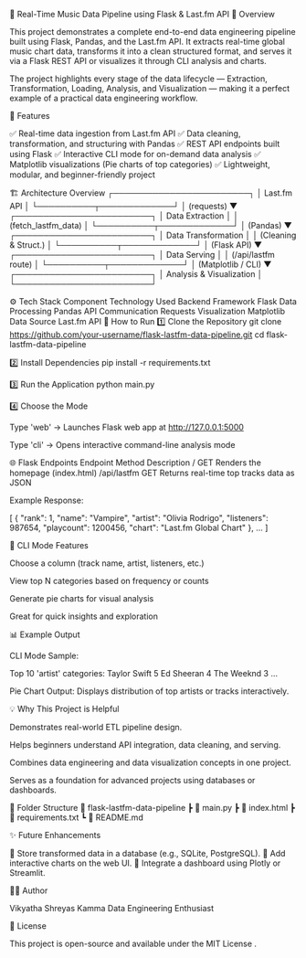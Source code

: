 🎵 Real-Time Music Data Pipeline using Flask & Last.fm API
📘 Overview

This project demonstrates a complete end-to-end data engineering pipeline built using Flask, Pandas, and the Last.fm API.
It extracts real-time global music chart data, transforms it into a clean structured format, and serves it via a Flask REST API or visualizes it through CLI analysis and charts.

The project highlights every stage of the data lifecycle — Extraction, Transformation, Loading, Analysis, and Visualization — making it a perfect example of a practical data engineering workflow.

🧩 Features

✅ Real-time data ingestion from Last.fm API
✅ Data cleaning, transformation, and structuring with Pandas
✅ REST API endpoints built using Flask
✅ Interactive CLI mode for on-demand data analysis
✅ Matplotlib visualizations (Pie charts of top categories)
✅ Lightweight, modular, and beginner-friendly project

🏗️ Architecture Overview
          ┌────────────────────────┐
          │     Last.fm API        │
          └──────────┬─────────────┘
                     │  (requests)
                     ▼
          ┌────────────────────────┐
          │   Data Extraction       │
          │ (fetch_lastfm_data)    │
          └──────────┬─────────────┘
                     │  (Pandas)
                     ▼
          ┌────────────────────────┐
          │   Data Transformation   │
          │  (Cleaning & Struct.)  │
          └──────────┬─────────────┘
                     │  (Flask API)
                     ▼
          ┌────────────────────────┐
          │     Data Serving        │
          │   (/api/lastfm route)  │
          └──────────┬─────────────┘
                     │  (Matplotlib / CLI)
                     ▼
          ┌────────────────────────┐
          │  Analysis & Visualization │
          └────────────────────────┘

⚙️ Tech Stack
Component	Technology Used
Backend Framework	Flask
Data Processing	Pandas
API Communication	Requests
Visualization	Matplotlib
Data Source	Last.fm API
🚀 How to Run
1️⃣ Clone the Repository
git clone https://github.com/your-username/flask-lastfm-data-pipeline.git
cd flask-lastfm-data-pipeline

2️⃣ Install Dependencies
pip install -r requirements.txt

3️⃣ Run the Application
python main.py

4️⃣ Choose the Mode

Type 'web' → Launches Flask web app at http://127.0.0.1:5000

Type 'cli' → Opens interactive command-line analysis mode

🌐 Flask Endpoints
Endpoint	Method	Description
/	GET	Renders the homepage (index.html)
/api/lastfm	GET	Returns real-time top tracks data as JSON

Example Response:

[
  {
    "rank": 1,
    "name": "Vampire",
    "artist": "Olivia Rodrigo",
    "listeners": 987654,
    "playcount": 1200456,
    "chart": "Last.fm Global Chart"
  },
  ...
]

🧠 CLI Mode Features

Choose a column (track name, artist, listeners, etc.)

View top N categories based on frequency or counts

Generate pie charts for visual analysis

Great for quick insights and exploration

📊 Example Output

CLI Mode Sample:

Top 10 'artist' categories:
Taylor Swift    5
Ed Sheeran      4
The Weeknd      3
...


Pie Chart Output:
Displays distribution of top artists or tracks interactively.

💡 Why This Project is Helpful

Demonstrates real-world ETL pipeline design.

Helps beginners understand API integration, data cleaning, and serving.

Combines data engineering and data visualization concepts in one project.

Serves as a foundation for advanced projects using databases or dashboards.

📁 Folder Structure
📂 flask-lastfm-data-pipeline
 ┣ 📜 main.py
 ┣ 📜 index.html
 ┣ 📜 requirements.txt
 ┗ 📜 README.md

✨ Future Enhancements

🔹 Store transformed data in a database (e.g., SQLite, PostgreSQL).
🔹 Add interactive charts on the web UI.
🔹 Integrate a dashboard using Plotly or Streamlit.

👨‍💻 Author

Vikyatha Shreyas Kamma
Data Engineering Enthusiast

📜 License

This project is open-source and available under the MIT License
.
